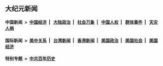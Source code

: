 ## 大纪元新闻

#### 中国新闻 &nbsp;>&nbsp; [中国经济](indexes/ncid283/README.md?11300045) &nbsp;| &nbsp; [大陆政治](indexes/ncid277/README.md?11300045) &nbsp;| &nbsp; [社会万象](indexes/ncid282/README.md?11300045) &nbsp;| &nbsp; [中国人权](indexes/ncid278/README.md?11300045) &nbsp;| &nbsp; [群体事件](indexes/ncid279/README.md?11300045) &nbsp;| &nbsp; [天灾人祸](indexes/ncid280/README.md?11300045)

#### 国际新闻 &nbsp;>&nbsp; [美中关系](indexes/nf1412576/README.md?11300045) &nbsp;| &nbsp; [台湾新闻](indexes/ncid1349361/README.md?11300045) &nbsp;| &nbsp; [香港新闻](indexes/ncid1349362/README.md?11300045) &nbsp;| &nbsp; [美国政治](indexes/ncid1078159/README.md?11300045) &nbsp;| &nbsp; [美国社会](indexes/ncid1078160/README.md?11300045) &nbsp;| &nbsp; [美国经济](indexes/ncid1078158/README.md?11300045)

#### 特别专题 &nbsp;>&nbsp; [中共百年历史](https://github.com/epoch-news/epoch-special/blob/master/README.md?11300045)  

